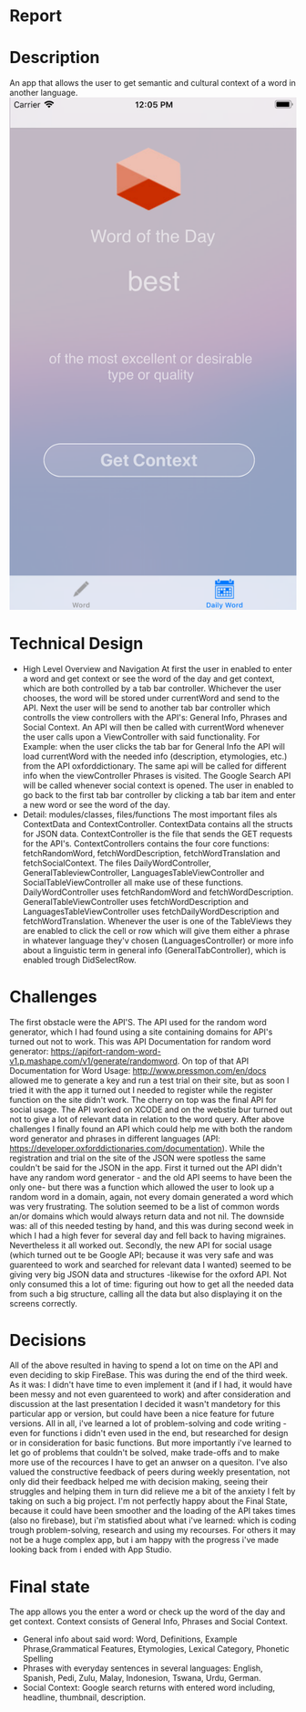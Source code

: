 #  Report

# Description
An app that allows the user to get semantic and cultural context of a word in another language.
![Word of The Day, shows word of the day and description of the word. Allows to user te get more context such as: general info, everyday phrases in different languages and social context.](doc/DailyWord.png)

# Technical Design
* High Level Overview and Navigation
At first the user in enabled to enter a word and get context or see the word of the day and get context, which are both controlled by a tab bar controller. Whichever the user chooses, the word will be stored under currentWord and send to the API. Next the user will be send to another tab bar controller which controlls the view controllers with the API's: General Info, Phrases and Social Context. 
An API will then be called with currentWord whenever the user calls upon a ViewController with said functionality. For Example: when the user clicks the tab bar for General Info the API will load currentWord with the needed info (description, etymologies, etc.) from the API oxforddictionary. The same api will be called for different info when the viewController Phrases is visited. The Google Search API will be called whenever social context is opened. The user in enabled to go back to the first tab bar controller by clicking a tab bar item and enter a new word or see the word of the day.
* Detail: modules/classes, files/functions
The most important files als ContextData and ContextController. ContextData contains all the structs for JSON data. ContextController is the file that sends
the GET requests for the API's. ContextControllers contains the four core functions:
fetchRandomWord, fetchWordDescription, fetchWordTranslation and fetchSocialContext. The files DailyWordController, GeneralTableviewController, LanguagesTableViewController and SocialTableViewController all make use of these functions. DailyWordController uses fetchRandomWord and fetchWordDescription. 
GeneralTableViewController uses fetchWordDescription and LanguagesTableViewController uses fetchDailyWordDescription and fetchWordTranslation. Whenever the user is one of the TableViews they are enabled
to click the cell or row which will give them either a phrase in whatever language they'v chosen (LanguagesController) or more info about a linguistic term in general info (GeneralTabController), which is enabled trough DidSelectRow. 

# Challenges
The first obstacle were the API'S. The API used for the random word generator, which I had found using
a site containing domains for API's turned out not to work. This was API Documentation for random word generator:  https://apifort-random-word-v1.p.mashape.com/v1/generate/randomword. On top of that API Documentation for Word Usage:  http://www.pressmon.com/en/docs allowed me to generate a key and run a test trial on their site, but 
as soon I tried it with the app it turned out I needed to register while the register function on the site didn't work. 
The cherry on top was the final API for social usage. The API worked on XCODE and on the webstie bur turned
out not to give a lot of relevant data in relation to the word query. 
    After above challenges I finally found an API which could help me with both the random word generator and 
phrases in different languages (API: https://developer.oxforddictionaries.com/documentation). While the registration and trial on the site of the JSON were spotless the same couldn't be said for the JSON in the app. First it turned out the API didn't have any random word generator - and the old API seems to have been the only one- but there was a function which allowed the user to look up a random word in a domain, again, not every domain generated a word which was very frustrating. The solution seemed to be a list of common words an/or domains which would always return data and not nil. The downside was: all of this needed testing by hand, and this was during second week in which I had a high fever for several day and fell back to having migraines. Nevertheless it all worked out. 
Secondly, the new API for social usage (which turned out te be Google API; because it was very safe and was guarenteed to work and searched for relevant data I wanted) seemed to be giving very big JSON data and structures -likewise for the oxford API. Not only consumed this a lot of time: figuring out how to get all the needed data from such a big structure, calling all the data but also displaying it on the screens correctly.

# Decisions
 All of the above resulted in having to spend a lot on time on the API and even deciding to skip FireBase. This was during the end of the third week. As it was: I didn't have time to even implement it (and if I had, it would have been messy and not even guarenteed to work) and after consideration and discussion at the last presentation I decided it wasn't mandetory for this particular app or version, but could have been a nice feature for future versions. All in all, i've learned a lot of problem-solving and code writing - even for functions i didn't even used in the end, but researched for design or in consideration for basic functions. But more importantly i've learned to let go of problems that couldn't be solved, make trade-offs and to make more use of the recources I have to get an anwser on a quesiton. I've also valued the constructive feedback of peers during weekly presentation, not only did their feedback helped me with decision making, seeing their struggles and helping them in turn did relieve me a bit of the anxiety I felt by taking on such a big project. I'm not perfectly happy about the Final State, because it could have been smoother and the loading of the API takes times (also no firebase), but i'm statisfied about what i've learned: which is coding trough problem-solving, research and using my recourses. For others it may not be a huge complex app, but i am happy with the progress i've made looking back from i ended with App Studio.

# Final state
The app allows you the enter a word or check up the word of the day and get context.
Context consists of General Info, Phrases and Social Context. 
* General info about said word: Word, Definitions, Example Phrase,Grammatical Features, Etymologies, Lexical Category, Phonetic Spelling
* Phrases with everyday sentences in several languages: English, Spanish, Pedi, Zulu, Malay, Indonesion, Tswana, Urdu, German.
* Social Context: Google search returns with entered word including, headline, thumbnail, description. 


